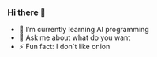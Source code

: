 ### Hi there 👋

- 🌱 I’m currently learning AI programming
- 💬 Ask me about what do you want
- ⚡ Fun fact: I don`t like onion
